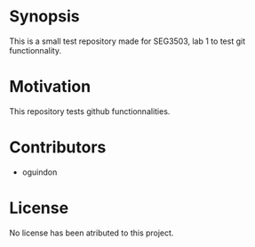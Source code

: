 # Synopsis
This is a small test repository made for SEG3503, lab 1 to test git functionnality.

# Motivation
This repository tests github functionnalities.

# Contributors
- oguindon

# License
No license has been atributed to this project.
